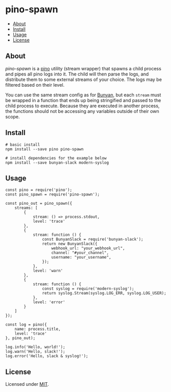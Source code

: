 # pino-spawn

* [About](#about)
* [Install](#install)
* [Usage](#usage)
* [License](#license)


## About

*pino-spawn* is a [pino][pino] utility (stream wrapper) that spawns a child
process and pipes all pino logs into it. The child will then parse the logs, and
distribute them to some external streams of your choice. The logs may be
filtered based on their level.

You can use the same stream config as for [Bunyan][bunyan-streams], but each
`stream` must be wrapped in a function that ends up being stringified and passed
to the child process to execute. Because they are executed in another process,
the functions should not be accessing any variables outside of their own scope.


## Install

```
# basic install
npm install --save pino pino-spawn

# install dependencies for the example below
npm install --save bunyan-slack modern-syslog
```


## Usage

```
const pino = require('pino');
const pino_spawn = require('pino-spawn');

const pino_out = pino_spawn({
    streams: [
        {
            stream: () => process.stdout,
            level: 'trace'
        },
        {
            stream: function () {
                const BunyanSlack = require('bunyan-slack');
                return new BunyanSlack({
                    webhook_url: "your_webhook_url",
                    channel: "#your_channel",
                    username: "your_username",
                });
            },
            level: 'warn'
        },
        {
            stream: function () {
                const syslog = require('modern-syslog');
                return syslog.Stream(syslog.LOG_ERR, syslog.LOG_USER);
            },
            level: 'error'
        }
    ]
});

const log = pino({
    name: process.title,
    level: 'trace'
}, pino_out);

log.info('Hello, world!');
log.warn('Hello, slack!');
log.error('Hello, slack & syslog!');

```


## License

Licensed under [MIT](./LICENSE).


[pino]: https://github.com/pinojs/pino
[bunyan-streams]: https://github.com/trentm/node-bunyan#streams
